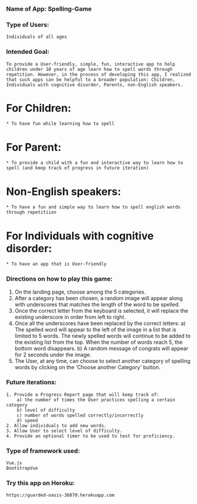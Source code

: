 ### Name of App: Spelling-Game

### Type of Users:

    Individuals of all ages

### Intended Goal:

    To provide a User-friendly, simple, fun, interactive app to help children under 10 years of age learn how to spell words through repetition. However, in the process of developing this app, I realized that such apps can be helpful to a broader population: Children, Individuals with cognitive disorder, Parents, non-English speakers.

# For Children:

    * To have fun while learning how to spell

# For Parent:

    * To provide a child with a fun and interactive way to learn how to spell (and keep track of progress in future iteration)

# Non-English speakers:

    * To have a fun and simple way to learn how to spell english words through repetitiion

# For Individuals with cognitive disorder:

    * To have an app that is User-friendly

### Directions on how to play this game:

1.  On the landing page, choose among the 5 categories.
2.  After a category has been chosen, a random image will appear along with underscores that matches the length of the word to be spelled.
3.  Once the correct letter from the keyboard is selected, it will replace the existing underscore in order from left to right.
4.  Once all the underscores have been replaced by the correct letters:
    a) The spelled word will appear to the left of the image in a list that is limited to 5 words. The newly spelled words will continue to be added to the existing list from the top. When the number of words reach 5, the bottom word disappears.
    b) A random message of congrats will appear for 2 seconds under the image.
5.  The User, at any time, can choose to select another category of spelling words by clicking on the 'Choose another Category' button.

### Future iterations:

    1. Provide a Progress Report page that will keep track of:
        a) the number of times the User practices spelling a certain category
        b) level of difficulty
        c) number of words spelled correctly/incorrectly
        d) speed
    2. Allow individuals to add new words.
    3. Allow User to select level of difficulty.
    4. Provide an optional timer to be used to test for proficiency.

### Type of framework used:

    Vue.js
    BootstrapVue

### Try this app on Heroku:

    https://guarded-oasis-36870.herokuapp.com
